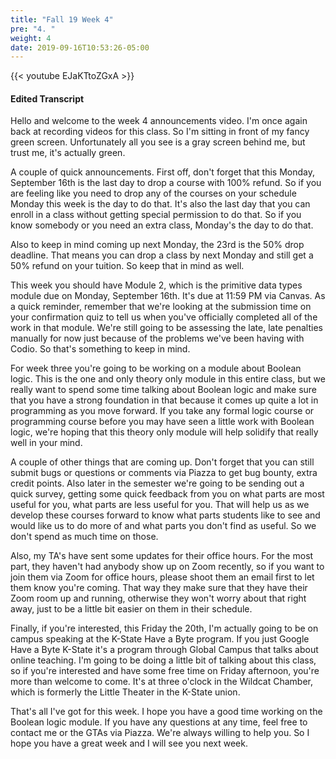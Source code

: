 ```yaml
---
title: "Fall 19 Week 4"
pre: "4. "
weight: 4
date: 2019-09-16T10:53:26-05:00
---
```


{{< youtube EJaKTtoZGxA >}}

#### Edited Transcript

Hello and welcome to the week 4 announcements video. I'm once again back at recording videos for this class. So I'm sitting in front of my fancy green screen. Unfortunately all you see is a gray screen behind me, but trust me, it's actually green.

A couple of quick announcements. First off, don't forget that this Monday, September 16th is the last day to drop a course with 100% refund. So if you are feeling like you need to drop any of the courses on your schedule Monday this week is the day to do that. It's also the last day that you can enroll in a class without getting special permission to do that. So if you know somebody or you need an extra class, Monday's the day to do that.

Also to keep in mind coming up next Monday, the 23rd is the 50% drop deadline. That means you can drop a class by next Monday and still get a 50% refund on your tuition. So keep that in mind as well.

This week you should have Module 2, which is the primitive data types module due on Monday, September 16th. It's due at 11:59 PM via Canvas. As a quick reminder, remember that we're looking at the submission time on your confirmation quiz to tell us when you've officially completed all of the work in that module. We're still going to be assessing the late, late penalties manually for now just because of the problems we've been having with Codio. So that's something to keep in mind.

For week three you're going to be working on a module about Boolean logic. This is the one and only theory only module in this entire class, but we really want to spend some time talking about Boolean logic and make sure that you have a strong foundation in that because it comes up quite a lot in programming as you move forward. If you take any formal logic course or programming course before you may have seen a little work with Boolean logic, we're hoping that this theory only module will help solidify that really well in your mind.

A couple of other things that are coming up. Don't forget that you can still submit bugs or questions or comments via Piazza to get bug bounty, extra credit points. Also later in the semester we're going to be sending out a quick survey, getting some quick feedback from you on what parts are most useful for you, what parts are less useful for you. That will help us as we develop these courses forward to know what parts students like to see and would like us to do more of and what parts you don't find as useful. So we don't spend as much time on those.

Also, my TA's have sent some updates for their office hours. For the most part, they haven't had anybody show up on Zoom recently, so if you want to join them via Zoom for office hours, please shoot them an email first to let them know you're coming. That way they make sure that they have their Zoom room up and running, otherwise they won't worry about that right away, just to be a little bit easier on them in their schedule.

Finally, if you're interested, this Friday the 20th, I'm actually going to be on campus speaking at the K-State Have a Byte program. If you just Google Have a Byte K-State it's a program through Global Campus that talks about online teaching. I'm going to be doing a little bit of talking about this class, so if you're interested and have some free time on Friday afternoon, you're more than welcome to come. It's at three o'clock in the Wildcat Chamber, which is formerly the Little Theater in the K-State union.

That's all I've got for this week. I hope you have a good time working on the Boolean logic module. If you have any questions at any time, feel free to contact me or the GTAs via Piazza. We're always willing to help you. So I hope you have a great week and I will see you next week.
